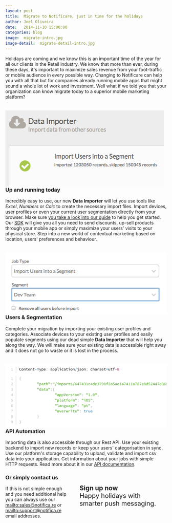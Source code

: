 ```yaml
---
layout: post
title:  Migrate to Notificare, just in time for the holidays
author: Joel Oliveira
date:   2014-11-10 15:00:00
categories: blog
image:  migrate-intro.jpg
image-detail:  migrate-detail-intro.jpg
---
```

Holidays are coming and we know this is an important time of the year for all our clients in the Retail industry. We know that more than ever, during these days, it's important to maximize sales revenue from your foot-traffic or mobile audience in every possible way. Changing to Notificare can help you with all that but for companies already running mobile apps that might sound a whole lot of work and investment. Well what if we told you that your organization can know migrate today to a superior mobile marketing platform?


<img src="/images/posts/migrate-detail-dashboard.png" class="img-responsive" style="float: left;margin: 20px 20px 0px 0px;">

### Up and running today
Incredibly easy to use, our new **Data Importer** will let you use tools like *Excel*, *Numbers* or *Calc* to create the necessary import files. Import devices, user profiles or even your current user segmentation directly from your browser. Make sure [you take a look into our guide][docs-importer-dashboard-url] to help you get started. Our [SDK][sdk-page] will give you all you need to send discounts, up-sell products through your mobile app or simply maximize your users' visits to your physical store. Step into a new world of contextual marketing based on location, users' preferences and behaviour.


<img src="/images/posts/migrate-detail-segments.png" class="img-responsive" style="float: right;margin: 20px 0px 0px 20px;">

### Users & Segmentation
Complete your migration by importing your existing user profiles and categories. Associate devices to your existing user profiles and easily populate segments using our dead simple **Data Importer** that will help you along the way. We will make sure your existing data is accessible right away and it does not go to waste or it is lost in the process.


<img src="/images/posts/migrate-detail-api.png" class="img-responsive" style="float: left;margin: 20px 20px 0px 0px;">

### API Automation
Importing data is also accessible through our Rest API. Use your existing backend to import new records or keep your users' categorisation in sync. Use our platform's storage capability to upload, validate and import csv data into your application. Get information about your jobs with simple HTTP requests. Read more about it in our [API documentation][docs-importer-api-url].

<a href="/sign-up" class="btn btn-blue btn-large call-for-action" style="float: right;margin: 20px 0px 40px 20px;padding: 20px; width: 50%;text-decoration: none; font-size: 20px;"><strong>Sign up now</strong><br />Happy holidays with smarter push messaging.</a>

### Or simply contact us
If this is not simple enough and you need additional help you can always use our <mailto:sales@notifica.re> or <mailto:support@notifica.re> email addresses.


[docs-importer-dashboard-url]: https://notificare.atlassian.net/wiki/display/notificare/Data+Importer
[docs-importer-api-url]: http://docs.notificare.apiary.io/#import
[sdk-page]: http://notifica.re/features/sdks/

